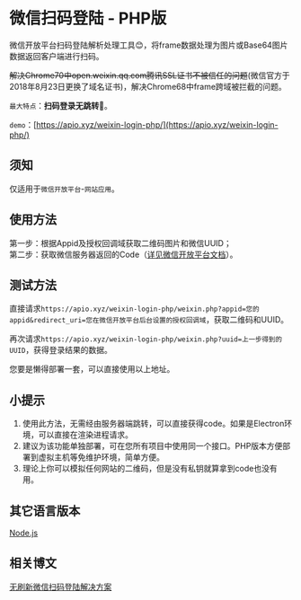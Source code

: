 # 微信扫码登陆 - PHP版

微信开放平台扫码登陆解析处理工具😊，将frame数据处理为图片或Base64图片数据返回客户端进行扫码。

~~解决Chrome70中open.weixin.qq.com腾讯SSL证书不被信任的问题~~(微信官方于2018年8月23日更换了域名证书)，解决Chrome68中frame跨域被拦截的问题。

`最大特点`：**扫码登录无跳转**🤠。

`demo`：[https://apio.xyz/weixin-login-php/](https://apio.xyz/weixin-login-php/)

## 须知
仅适用于`微信开放平台`-`网站应用`。

## 使用方法
第一步：根据Appid及授权回调域获取二维码图片和微信UUID；  
第二步：获取微信服务器返回的Code（[详见微信开放平台文档](https://open.weixin.qq.com/cgi-bin/showdocument?action=dir_list&t=resource/res_list&verify=1&id=open1419316505&token=&lang=zh_CN)）。  

## 测试方法

直接请求`https://apio.xyz/weixin-login-php/weixin.php?appid=您的appid&redirect_uri=您在微信开放平台后台设置的授权回调域`，获取二维码和UUID。  

再次请求`https://apio.xyz/weixin-login-php/weixin.php?uuid=上一步得到的UUID`，获得登录结果的数据。  

您要是懒得部署一套，可以直接使用以上地址。

## 小提示

1. 使用此方法，无需经由服务器端跳转，可以直接获得code。如果是Electron环境，可以直接在渲染进程请求。  
2. 建议为该功能单独部署，可在您所有项目中使用同一个接口。PHP版本方便部署到虚拟主机等免维护环境，简单方便。
3. 理论上你可以模拟任何网站的二维码，但是没有私钥就算拿到code也没有用。  

## 其它语言版本

[Node.js](https://github.com/yi-ge/weixin-login)

## 相关博文

[无刷新微信扫码登陆解决方案](https://www.wyr.me/post/590)
